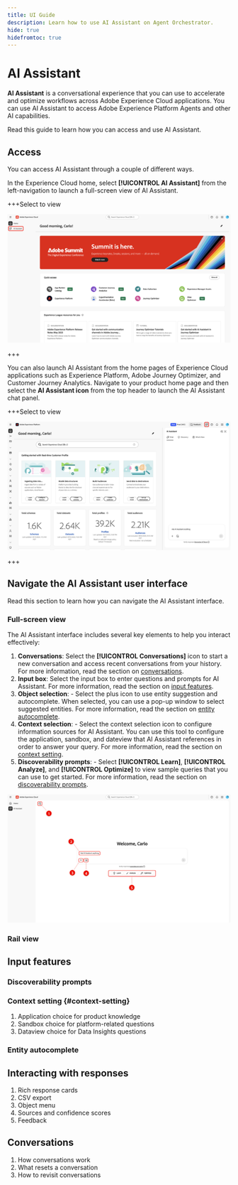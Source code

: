 ```yaml
---
title: UI Guide
description: Learn how to use AI Assistant on Agent Orchestrator.
hide: true
hidefromtoc: true
---
```

# AI Assistant

**AI Assistant** is a conversational experience that you can use to accelerate and optimize workflows across Adobe Experience Cloud applications. You can use AI Assistant to access Adobe Experience Platform Agents and other AI capabilities. 

Read this guide to learn how you can access and use AI Assistant.

## Access

You can access AI Assistant through a couple of different ways. 

In the Experience Cloud home, select **[!UICONTROL AI Assistant]** from the left-navigation to launch a full-screen view of AI Assistant.

+++Select to view

![The Experience Cloud home with the AI Assistant icon selected in the left-navigation.](./images/ai-assistant/from-experience-cloud.png)

+++

You can also launch AI Assistant from the home pages of Experience Cloud applications such as Experience Platform, Adobe Journey Optimizer, and Customer Journey Analytics. Navigate to your product home page and then select the **AI Assistant icon** from the top header to launch the AI Assistant chat panel.

+++Select to view

![The product home with the AI Assistant icon selected in the left-navigation.](./images/ai-assistant/from-product.png)

+++

## Navigate the AI Assistant user interface

Read this section to learn how you can navigate the AI Assistant interface.

### Full-screen view

The AI Assistant interface includes several key elements to help you interact effectively:

1. **Conversations**: Select the **[!UICONTROL Conversations]** icon to start a new conversation and access recent conversations from your history. For more information, read the section on [conversations](#conversations).
2. **Input box**: Select the input box to enter questions and prompts for AI Assistant. For more information, read the section on [input features](#input-features).
3. **Object selection**: - Select the plus icon to use entity suggestion and autocomplete. When selected, you can use a pop-up window to select suggested entities. For more information, read the section on [entity autocomplete](#entity-autocomplete).
4. **Context selection**: - Select the context selection icon to configure information sources for AI Assistant. You can use this tool to configure the application, sandbox, and dateview that AI Assistant references in order to answer your query. For more information, read the section on [context setting](#context-setting).
5. **Discoverability prompts**: - Select **[!UICONTROL Learn]**, **[!UICONTROL Analyze]**, and **[!UICONTROL Optimize]** to view sample queries that you can use to get started. For more information, read the section on [discoverability prompts](#discoverability-prompts).

![The AI Assistant in full-screen.](./images/ai-assistant/ui-home.png)

### Rail view

## Input features

### Discoverability prompts

### Context setting {#context-setting}

1. Application choice for product knowledge
2. Sandbox choice for platform-related questions
3. Dataview choice for Data Insights questions

### Entity autocomplete

## Interacting with responses

1. Rich response cards
2. CSV export
3. Object menu
4. Sources and confidence scores
5. Feedback

## Conversations

1. How conversations work
2. What resets a conversation
3. How to revisit conversations